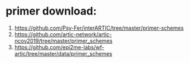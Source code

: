 # primer download: 
1. https://github.com/Psy-Fer/interARTIC/tree/master/primer-schemes
2. https://github.com/artic-network/artic-ncov2019/tree/master/primer_schemes
3. https://github.com/epi2me-labs/wf-artic/tree/master/data/primer_schemes
 
